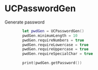# UCPasswordGen
Generate password

```swift
        let pwdGen = UCPasswordGen()
        pwdGen.minimumLength = 10
        pwdGen.requireNumbers = true
        pwdGen.requireLowercase = true
        pwdGen.requireUppercase = true
        pwdGen.requireSpecialChar = true
        
        print(pwdGen.getPassword())
```
